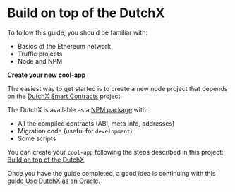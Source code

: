 # Build on top of the DutchX
To follow this guide, you should be familiar with:
* Basics of the Ethereum network
* Truffle projects
* Node and NPM

**Create your new cool-app**

The easiest way to get started is to create a new node project that depends on
the [DutchX Smart Contracts](https://github.com/gnosis/dx-contracts/tree/master/contracts)
project.

The DutchX is available as a
[NPM package](https://www.npmjs.com/package/@gnosis.pm/dx-contracts) with:
* All the compiled contracts (ABI, meta info, addresses)
* Migration code (useful for `development`)
* Some scripts

You can create your `cool-app` following the steps
described in this project:
[Build on top of the DutchX](https://github.com/gnosis/dx-examples-dev/tree/master/01_build-of-top-of-dx)

Once you have the guide completed, a good idea is continuing with this guide
[Use DutchX as an Oracle](./use-dutchx-as-an-oracle.html).
